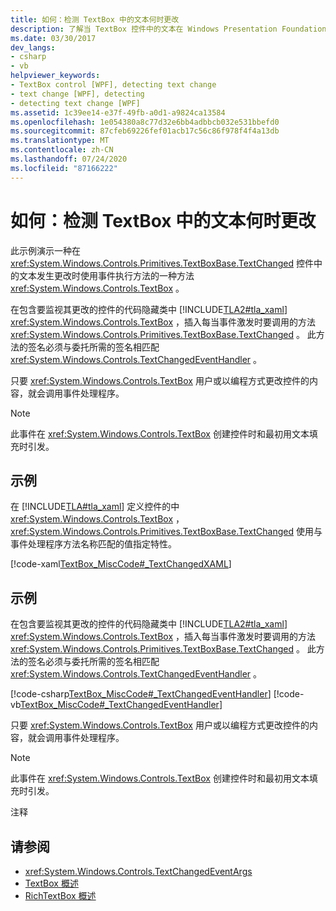```yaml
---
title: 如何：检测 TextBox 中的文本何时更改
description: 了解当 TextBox 控件中的文本在 Windows Presentation Foundation 应用程序中发生更改时，如何使用 TextChanged 事件运行方法。
ms.date: 03/30/2017
dev_langs:
- csharp
- vb
helpviewer_keywords:
- TextBox control [WPF], detecting text change
- text change [WPF], detecting
- detecting text change [WPF]
ms.assetid: 1c39ee14-e37f-49fb-a0d1-a9824ca13584
ms.openlocfilehash: 1e054380a8c77d32e6bb4adbbcb032e531bbefd0
ms.sourcegitcommit: 87cfeb69226fef01acb17c56c86f978f4f4a13db
ms.translationtype: MT
ms.contentlocale: zh-CN
ms.lasthandoff: 07/24/2020
ms.locfileid: "87166222"
---
```

# <a name="how-to-detect-when-text-in-a-textbox-has-changed"></a>如何：检测 TextBox 中的文本何时更改

此示例演示一种在 <xref:System.Windows.Controls.Primitives.TextBoxBase.TextChanged> 控件中的文本发生更改时使用事件执行方法的一种方法 <xref:System.Windows.Controls.TextBox> 。

在包含要监视其更改的控件的代码隐藏类中 [!INCLUDE[TLA2#tla_xaml](../../../../includes/tla2sharptla-xaml-md.md)] <xref:System.Windows.Controls.TextBox> ，插入每当事件激发时要调用的方法 <xref:System.Windows.Controls.Primitives.TextBoxBase.TextChanged> 。  此方法的签名必须与委托所需的签名相匹配 <xref:System.Windows.Controls.TextChangedEventHandler> 。

只要 <xref:System.Windows.Controls.TextBox> 用户或以编程方式更改控件的内容，就会调用事件处理程序。

> [!NOTE]
> 此事件在 <xref:System.Windows.Controls.TextBox> 创建控件时和最初用文本填充时引发。

## <a name="example"></a>示例

在 [!INCLUDE[TLA#tla_xaml](../../../../includes/tlasharptla-xaml-md.md)] 定义控件的中 <xref:System.Windows.Controls.TextBox> ， <xref:System.Windows.Controls.Primitives.TextBoxBase.TextChanged> 使用与事件处理程序方法名称匹配的值指定特性。

[!code-xaml[TextBox_MiscCode#_TextChangedXAML](~/samples/snippets/csharp/VS_Snippets_Wpf/TextBox_MiscCode/CSharp/Window1.xaml#_textchangedxaml)]

## <a name="example"></a>示例

在包含要监视其更改的控件的代码隐藏类中 [!INCLUDE[TLA2#tla_xaml](../../../../includes/tla2sharptla-xaml-md.md)] <xref:System.Windows.Controls.TextBox> ，插入每当事件激发时要调用的方法 <xref:System.Windows.Controls.Primitives.TextBoxBase.TextChanged> 。  此方法的签名必须与委托所需的签名相匹配 <xref:System.Windows.Controls.TextChangedEventHandler> 。

[!code-csharp[TextBox_MiscCode#_TextChangedEventHandler](~/samples/snippets/csharp/VS_Snippets_Wpf/TextBox_MiscCode/CSharp/Window1.xaml.cs#_textchangedeventhandler)]
[!code-vb[TextBox_MiscCode#_TextChangedEventHandler](~/samples/snippets/visualbasic/VS_Snippets_Wpf/TextBox_MiscCode/VisualBasic/Window1.xaml.vb#_textchangedeventhandler)]

只要 <xref:System.Windows.Controls.TextBox> 用户或以编程方式更改控件的内容，就会调用事件处理程序。

> [!NOTE]
> 此事件在 <xref:System.Windows.Controls.TextBox> 创建控件时和最初用文本填充时引发。

注释

## <a name="see-also"></a>请参阅

- <xref:System.Windows.Controls.TextChangedEventArgs>
- [TextBox 概述](textbox-overview.md)
- [RichTextBox 概述](richtextbox-overview.md)
